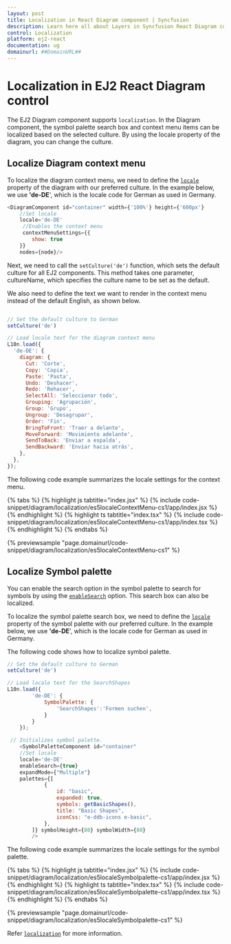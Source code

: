 ```yaml
---
layout: post
title: Localization in React Diagram component | Syncfusion
description: Learn here all about Layers in Syncfusion React Diagram component of Syncfusion Essential JS 2 and more.
control: Localization 
platform: ej2-react
documentation: ug
domainurl: ##DomainURL##
---
```


# Localization in EJ2 React Diagram control

The EJ2 Diagram component supports `localization`. In the Diagram component, the symbol palette search box and context menu items can be localized based on the selected culture. By using the locale property of the diagram, you can change the culture.

## Localize Diagram context menu

To localize the diagram context menu, we need to define the [`locale`](https://ej2.syncfusion.com/react/documentation/api/diagram/#locale) property of the diagram with our preferred culture. In the example below, we use **'de-DE**', which is the locale code for German as used in Germany.

```javascript
<DiagramComponent id="container" width={'100%'} height={'600px'} 
    //Set locale
    locale='de-DE'
     //Enables the context menu
     contextMenuSettings={{
        show: true
    }}
    nodes={node}/>
```

Next, we need to call the `setCulture('de')` function, which sets the default culture for all EJ2 components. This method takes one parameter, cultureName, which specifies the culture name to be set as the default.

We also need to define the text we want to render in the context menu instead of the default English, as shown below.

```javascript

// Set the default culture to German
setCulture('de')

// Load locale text for the diagram context menu
L10n.load({
  'de-DE': {
    diagram: {
      Cut: 'Corte',
      Copy: 'Copia',
      Paste: 'Pasta',
      Undo: 'Deshacer',
      Redo: 'Rehacer',
      SelectAll: 'Seleccionar todo',
      Grouping: 'Agrupación',
      Group: 'Grupo',
      Ungroup: 'Desagrupar',
      Order: 'Fin',
      BringToFront: 'Traer a delante',
      MoveForward: 'Movimiento adelante',
      SendToBack: 'Enviar a espalda',
      SendBackward: 'Enviar hacia atrás',
    },
  },
});

```

The following code example summarizes the locale settings for the context menu.

{% tabs %}
{% highlight js tabtitle="index.jsx" %}
{% include code-snippet/diagram/localization/es5localeContextMenu-cs1/app/index.jsx %}
{% endhighlight %}
{% highlight ts tabtitle="index.tsx" %}
{% include code-snippet/diagram/localization/es5localeContextMenu-cs1/app/index.tsx %}
{% endhighlight %}
{% endtabs %}

 {% previewsample "page.domainurl/code-snippet/diagram/localization/es5localeContextMenu-cs1" %}

## Localize Symbol palette

You can enable the search option in the symbol palette to search for symbols by using the [`enableSearch`](../api/diagram/symbolPaletteModel/#enablesearch) option. This search box can also be localized.

To localize the symbol palette search box, we need to define the [`locale`](https://ej2.syncfusion.com/react/documentation/api/diagram/symbolPaletteModel/#enablesearch) property of the symbol palette with our preferred culture. In the example below, we use **'de-DE**', which is the locale code for German as used in Germany.

The following code shows how to localize symbol palette.

```javascript
// Set the default culture to German
setCulture('de')

// Load locale text for the SearchShapes
L10n.load({
        'de-DE': {
            SymbolPalette: {
                'SearchShapes':'Formen suchen',
            }
        }
    });

 // Initializes symbol palette.
    <SymbolPaletteComponent id="container" 
    //Set locale
    locale='de-DE'
    enableSearch={true}
    expandMode={"Multiple"} 
    palettes={[
            {
                id: "basic",
                expanded: true,
                symbols: getBasicShapes(),
                title: "Basic Shapes",
                iconCss: "e-ddb-icons e-basic",
            },
        ]} symbolHeight={80} symbolWidth={80}
        />

```

The following code example summarizes the locale settings for the symbol palette.

{% tabs %}
{% highlight js tabtitle="index.jsx" %}
{% include code-snippet/diagram/localization/es5localeSymbolpalette-cs1/app/index.jsx %}
{% endhighlight %}
{% highlight ts tabtitle="index.tsx" %}
{% include code-snippet/diagram/localization/es5localeSymbolpalette-cs1/app/index.tsx %}
{% endhighlight %}
{% endtabs %}

 {% previewsample "page.domainurl/code-snippet/diagram/localization/es5localeSymbolpalette-cs1" %}

Refer [`localization`](https://ej2.syncfusion.com/react/documentation/common/globalization/localization) for more information.


